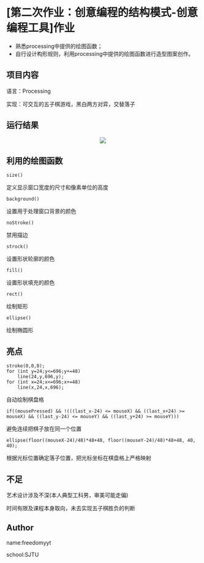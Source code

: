 # [第二次作业：创意编程的结构模式-创意编程工具]作业

- 熟悉processing中提供的绘图函数；
- 自行设计构形规则，利用processing中提供的绘图函数进行造型图案创作。

## 项目内容

语言：Processing

实现：可交互的五子棋游戏，黑白两方对弈，交替落子

## 运行结果

<div align=center>
    <img src="https://cdn.jsdelivr.net/gh/freedomyyt/Photos/截屏2021-10-19 下午4.45.18.png"/>
</div>

## 利用的绘图函数

```processing
size()
```
定义显示窗口宽度的尺寸和像素单位的高度

```processing
background()
```
设置用于处理窗口背景的颜色

```processing
noStroke()
```
禁用描边

```processing
strock()
```
设置形状轮廓的颜色

```processing
fill()
```
设置形状填充的颜色

```processing
rect()
```
绘制矩形

```processing
ellipse()
```
绘制椭圆形

## 亮点

```processing
stroke(0,0,0);
for (int y=24;y<=696;y+=48)
    line(24,y,696,y);
for (int x=24;x<=696;x+=48)
    line(x,24,x,696);
```
自动绘制棋盘格
```processing
if((mousePressed) && !(((last_x-24) <= mouseX) && ((last_x+24) >= mouseX) && ((last_y-24) <= mouseY) && ((last_y+24) >= mouseY)))
```
避免连续把棋子放在同一个位置
```processing
ellipse(floor((mouseX-24)/48)*48+48, floor((mouseY-24)/48)*48+48, 40, 40);
```
根据光标位置确定落子位置，把光标坐标在棋盘格上严格映射

## 不足

艺术设计涉及不深(本人典型工科男，审美可能走偏)

时间有限及课程本身取向，未去实现五子棋胜负的判断

## Author

name:freedomyyt 

school:SJTU
